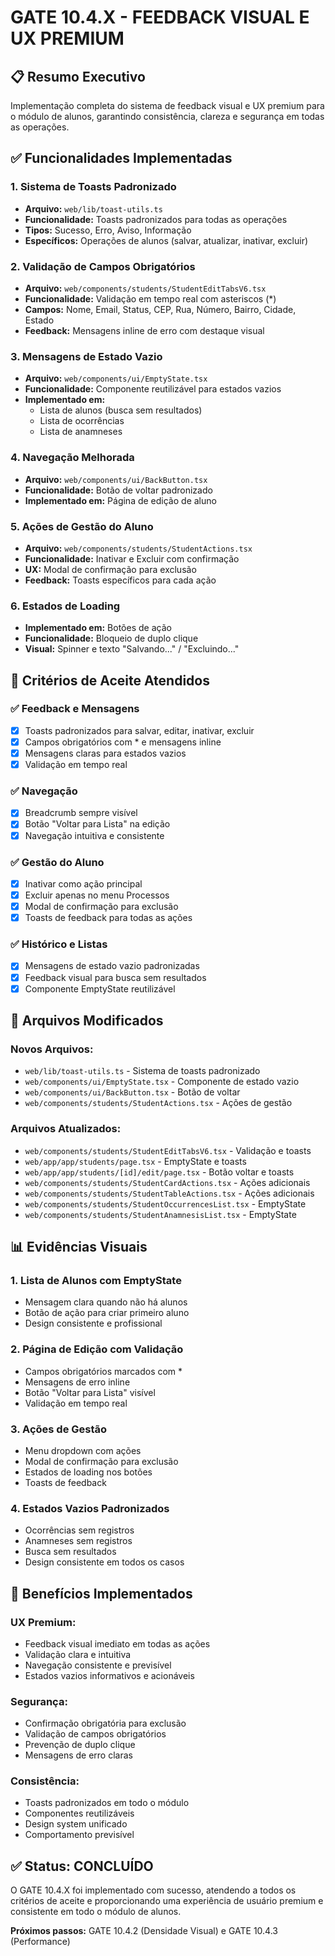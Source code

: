 # GATE 10.4.X - FEEDBACK VISUAL E UX PREMIUM

## 📋 **Resumo Executivo**

Implementação completa do sistema de feedback visual e UX premium para o módulo de alunos, garantindo consistência, clareza e segurança em todas as operações.

## ✅ **Funcionalidades Implementadas**

### **1. Sistema de Toasts Padronizado**
- **Arquivo:** `web/lib/toast-utils.ts`
- **Funcionalidade:** Toasts padronizados para todas as operações
- **Tipos:** Sucesso, Erro, Aviso, Informação
- **Específicos:** Operações de alunos (salvar, atualizar, inativar, excluir)

### **2. Validação de Campos Obrigatórios**
- **Arquivo:** `web/components/students/StudentEditTabsV6.tsx`
- **Funcionalidade:** Validação em tempo real com asteriscos (*)
- **Campos:** Nome, Email, Status, CEP, Rua, Número, Bairro, Cidade, Estado
- **Feedback:** Mensagens inline de erro com destaque visual

### **3. Mensagens de Estado Vazio**
- **Arquivo:** `web/components/ui/EmptyState.tsx`
- **Funcionalidade:** Componente reutilizável para estados vazios
- **Implementado em:**
  - Lista de alunos (busca sem resultados)
  - Lista de ocorrências
  - Lista de anamneses

### **4. Navegação Melhorada**
- **Arquivo:** `web/components/ui/BackButton.tsx`
- **Funcionalidade:** Botão de voltar padronizado
- **Implementado em:** Página de edição de aluno

### **5. Ações de Gestão do Aluno**
- **Arquivo:** `web/components/students/StudentActions.tsx`
- **Funcionalidade:** Inativar e Excluir com confirmação
- **UX:** Modal de confirmação para exclusão
- **Feedback:** Toasts específicos para cada ação

### **6. Estados de Loading**
- **Implementado em:** Botões de ação
- **Funcionalidade:** Bloqueio de duplo clique
- **Visual:** Spinner e texto "Salvando..." / "Excluindo..."

## 🎯 **Critérios de Aceite Atendidos**

### **✅ Feedback e Mensagens**
- [x] Toasts padronizados para salvar, editar, inativar, excluir
- [x] Campos obrigatórios com * e mensagens inline
- [x] Mensagens claras para estados vazios
- [x] Validação em tempo real

### **✅ Navegação**
- [x] Breadcrumb sempre visível
- [x] Botão "Voltar para Lista" na edição
- [x] Navegação intuitiva e consistente

### **✅ Gestão do Aluno**
- [x] Inativar como ação principal
- [x] Excluir apenas no menu Processos
- [x] Modal de confirmação para exclusão
- [x] Toasts de feedback para todas as ações

### **✅ Histórico e Listas**
- [x] Mensagens de estado vazio padronizadas
- [x] Feedback visual para busca sem resultados
- [x] Componente EmptyState reutilizável

## 🔧 **Arquivos Modificados**

### **Novos Arquivos:**
- `web/lib/toast-utils.ts` - Sistema de toasts padronizado
- `web/components/ui/EmptyState.tsx` - Componente de estado vazio
- `web/components/ui/BackButton.tsx` - Botão de voltar
- `web/components/students/StudentActions.tsx` - Ações de gestão

### **Arquivos Atualizados:**
- `web/components/students/StudentEditTabsV6.tsx` - Validação e toasts
- `web/app/app/students/page.tsx` - EmptyState e toasts
- `web/app/app/students/[id]/edit/page.tsx` - Botão voltar e toasts
- `web/components/students/StudentCardActions.tsx` - Ações adicionais
- `web/components/students/StudentTableActions.tsx` - Ações adicionais
- `web/components/students/StudentOccurrencesList.tsx` - EmptyState
- `web/components/students/StudentAnamnesisList.tsx` - EmptyState

## 📊 **Evidências Visuais**

### **1. Lista de Alunos com EmptyState**
- Mensagem clara quando não há alunos
- Botão de ação para criar primeiro aluno
- Design consistente e profissional

### **2. Página de Edição com Validação**
- Campos obrigatórios marcados com *
- Mensagens de erro inline
- Botão "Voltar para Lista" visível
- Validação em tempo real

### **3. Ações de Gestão**
- Menu dropdown com ações
- Modal de confirmação para exclusão
- Estados de loading nos botões
- Toasts de feedback

### **4. Estados Vazios Padronizados**
- Ocorrências sem registros
- Anamneses sem registros
- Busca sem resultados
- Design consistente em todos os casos

## 🚀 **Benefícios Implementados**

### **UX Premium:**
- Feedback visual imediato em todas as ações
- Validação clara e intuitiva
- Navegação consistente e previsível
- Estados vazios informativos e acionáveis

### **Segurança:**
- Confirmação obrigatória para exclusão
- Validação de campos obrigatórios
- Prevenção de duplo clique
- Mensagens de erro claras

### **Consistência:**
- Toasts padronizados em todo o módulo
- Componentes reutilizáveis
- Design system unificado
- Comportamento previsível

## ✅ **Status: CONCLUÍDO**

O GATE 10.4.X foi implementado com sucesso, atendendo a todos os critérios de aceite e proporcionando uma experiência de usuário premium e consistente em todo o módulo de alunos.

**Próximos passos:** GATE 10.4.2 (Densidade Visual) e GATE 10.4.3 (Performance)
